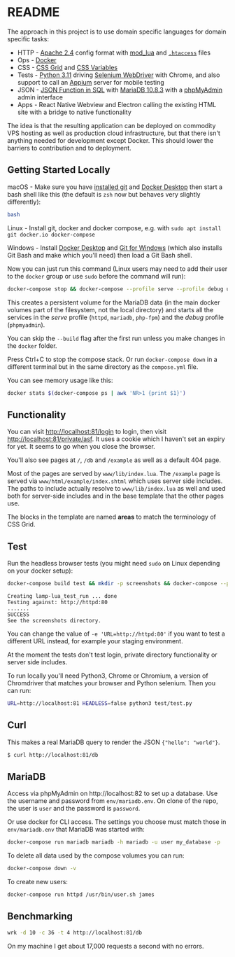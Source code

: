 # README

The approach in this project is to use domain specific languages for domain specific tasks:

* HTTP - [Apache 2.4](https://httpd.apache.org/docs/2.4/) config format with [mod_lua](https://httpd.apache.org/docs/2.4/mod/mod_lua.html) and [`.htaccess`](https://httpd.apache.org/docs/2.4/howto/htaccess.html) files
* Ops - [Docker](https://www.docker.com/products/docker-desktop/)
* CSS - [CSS Grid](https://developer.mozilla.org/en-US/docs/Web/CSS/CSS_grid_layout) and [CSS Variables](https://developer.mozilla.org/en-US/docs/Web/CSS/Using_CSS_custom_properties)
* Tests - [Python 3.11](http://python.org) driving [Selenium WebDriver](https://selenium-python.readthedocs.io/) with Chrome, and also support to call an [Appium](http://appium.io/docs/en/2.4/) server for mobile testing
* JSON - [JSON Function in SQL](https://mariadb.com/kb/en/json-functions/) with [MariaDB 10.8.3](https://mariadb.com/kb/en/documentation/) with a [phpMyAdmin](https://www.phpmyadmin.net/) admin interface
* Apps - React Native Webview and Electron calling the existing HTML site with a bridge to native functionality

The idea is that the resulting application can be deployed on commodity VPS hosting as well as production cloud infrastructure, but that there isn't anything needed for development except Docker. This should lower the barriers to contribution and to deployment.


## Getting Started Locally

macOS - Make sure you have [installed git](https://git-scm.com/book/en/v2/Getting-Started-Installing-Git) and [Docker Desktop](https://www.docker.com/products/docker-desktop/) then start a bash shell like this (the default is `zsh` now but behaves very slightly differently):

```sh
bash
```

Linux - Install git, docker and docker compose, e.g. with `sudo apt install git docker.io docker-compose`

Windows - Install [Docker Desktop](https://www.docker.com/products/docker-desktop/) and [Git for Windows](https://github.com/git-for-windows/git) (which also installs Git Bash and make which you'll need) then load a Git Bash shell.

Now you can just run this command (Linux users may need to add their user to the `docker` group or use `sudo` before the command will run):

```sh
docker-compose stop && docker-compose --profile serve --profile debug up --remove-orphans --build
```

This creates a persistent volume for the MariaDB data (in the main docker volumes part of the filesystem, not the local directory) and starts all the services in the *serve* profile (`httpd`, `mariadb`, `php-fpm`) and the *debug* profile (`phpmyadmin`).

You can skip the `--build` flag after the first run unless you make changes in the `docker` folder.

Press Ctrl+C to stop the compose stack. Or run `docker-compose down` in a different terminal but in the same directory as the `compose.yml` file.

You can see memory usage like this:

```sh
docker stats $(docker-compose ps | awk 'NR>1 {print $1}')
```

## Functionality

You can visit [http://localhost:81/login](http://localhost:81/login) to login, then visit [http://localhost:81/private/asf](http://localhost:81/private/asf). It uses a cookie which I haven't set an expiry for yet. It seems to go when you close the browser.

You'll also see pages at `/`, `/db` and `/example` as well as a default 404 page.

Most of the pages are served by `www/lib/index.lua`. The `/example` page is served via `www/html/example/index.shtml` which uses server side includes. The paths to include actually resolve to `www/lib/index.lua` as well and used both for server-side includes and in the base template that the other pages use.

The blocks in the template are named **areas** to match the terminology of CSS Grid.


## Test

Run the headless browser tests (you might need `sudo` on Linux depending on your docker setup):

```sh
docker-compose build test && mkdir -p screenshots && docker-compose --profile test run --user $(id -u) -e 'URL=http://httpd:80' test
```
```
Creating lamp-lua_test_run ... done
Testing against: http://httpd:80
.......
SUCCESS
See the screenshots directory.
```

You can change the value of `-e 'URL=http://httpd:80'` if you want to test a different URL instead, for example your staging environment.

At the moment the tests don't test login, private directory functionality or server side includes.

To run locally you'll need Python3, Chrome or Chromium, a version of Chromdriver that matches your browser and Python selenium. Then you can run:

```sh
URL=http://localhost:81 HEADLESS=false python3 test/test.py
```

## Curl

This makes a real MariaDB query to render the JSON `{"hello": "world"}`.

```sh
$ curl http://localhost:81/db
```


## MariaDB

Access via phpMyAdmin on http://localhost:82 to set up a database. Use the username and password from `env/mariadb.env`. On clone of the repo, the user is `user` and the password is `password`.

Or use docker for CLI access. The settings you choose must match those in `env/mariadb.env` that MariaDB was started with:

```sh
docker-compose run mariadb mariadb -h mariadb -u user my_database -p
```

To delete all data used by the compose volumes you can run:

```sh
docker-compose down -v
```

To create new users:

```sh
docker-compose run httpd /usr/bin/user.sh james
```


## Benchmarking

```sh
wrk -d 10 -c 36 -t 4 http://localhost:81/db
```

On my machine I get about 17,000 requests a second with no errors.
